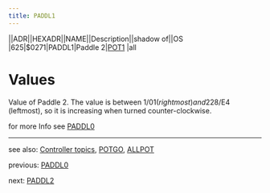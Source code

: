 ```yaml
---
title: PADDL1
---
```

||ADR||HEXADR||NAME||Description||shadow of||OS  
|625|$0271|PADDL1|Paddle 2|[POT1](../POT1/index.md) |all  
# Values  
Value of Paddle 2. The value is between 1/$01 (rightmost) and 228/$E4 (leftmost), so it is increasing when turned counter-clockwise.  
  
for more Info see [PADDL0](../PADDL0/index.md)  
  
  
---
see also: [Controller topics](../Controller_topics/index.md), [POTGO](../POTGO/index.md), [ALLPOT](../ALLPOT/index.md)  
  
previous: [PADDL0](../PADDL0/index.md)  
  
next: [PADDL2](../PADDL2/index.md)  
